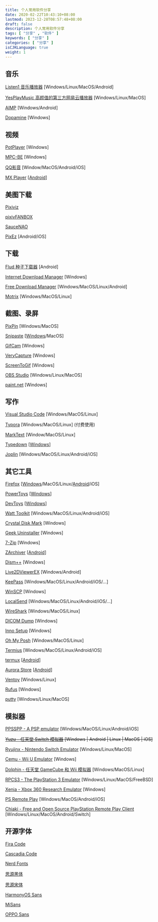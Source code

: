 ```yaml
---
title: 个人常用软件分享
date: 2020-02-22T10:43:10+08:00
lastmod: 2023-12-28T08:57:48+08:00
draft: false
description: 个人常用软件分享
tags: [ "分享" , "软件" ]
keywords: [ "分享" ]
categories: [ "分享" ]
isCJKLanguage: true
weight: 1
---
```


## 音乐

[Listen1 音乐播放器](http://listen1.github.io/listen1/) [Windows/Linux/MacOS/Android]

[YesPlayMusic 高颜值的第三方网易云播放器](https://github.com/qier222/YesPlayMusic) [Windows/Linux/MacOS]

[AIMP](https://www.aimp.ru/) [Windows/Android]

[Dopamine](http://www.digimezzo.com/software/dopamine/) [Windows]

## 视频

[PotPlayer](https://daumpotplayer.com/) [Windows]

[MPC-BE](https://sourceforge.net/projects/mpcbe/) [Windows]

[QQ影音](https://player.qq.com/) [Window/MacOS/Android/iOS]

[MX Player](https://mxplayerdownload.co/) [[Android](https://www.lanzoux.com/b0f19eo3c)]

## 美图下载

[Pixiviz](https://pixiviz.pwp.app)

[pixivFANBOX](https://www.fanbox.cc)

[SauceNAO](https://saucenao.com)

[PixEz](https://github.com/Notsfsssf/pixez-flutter) [Android/iOS]

## 下载

[Flud 种子下载器](./) [Android]

[Internet Download Manager](http://idman.ys168.com/) [Windows]

[Free Download Manager](https://www.freedownloadmanager.org/) [Windows/MacOS/Linux/Android]

[Motrix](https://motrix.app/) [Windows/MacOS/Linux]

## 截图、录屏

[PixPin](https://pixpinapp.com/) [Windows/MacOS]

[Snipaste](https://zh.snipaste.com/) [[Windows](https://www.microsoft.com/store/apps/9P1WXPKB68KX)/MacOS]

[GifCam](http://blog.bahraniapps.com/gifcam/) [Windows]

[VeryCapture](https://verycapture.com/cn/index.html) [Windows]

[ScreenToGif](https://github.com/NickeManarin/ScreenToGif) [Windows]

[OBS Studio](https://obsproject.com/) [Windows/Linux/MacOS]

[paint.net](https://www.getpaint.net/) [Windows]

## 写作

[Visual Studio Code](https://code.visualstudio.com/) [Windows/MacOS/Linux]

[Typora](https://www.typora.io/) [Windows/MacOS/Linux] (付费使用)

[MarkText](https://marktext.app/) [Window/MacOS/Linux]

[Typedown](https://typedown.ownbox.cn/credits) [[Windows](https://www.microsoft.com/store/productId/9P8TCW4H2HB4)]

[Joplin](https://joplinapp.org) [Windows/MacOS/Linux/Android/iOS]

## 其它工具

[Firefox](https://www.mozilla.org/en-US/firefox/) [[Windows](http://ftp.mozilla.org/pub/firefox/releases/)/MacOS/Linux/[Android](https://firefox-ci-tc.services.mozilla.com/tasks/index/mobile.v2.fenix.release.latest)/iOS]

[PowerToys](https://github.com/microsoft/PowerToys) [[Windows](https://aka.ms/getPowertoys)]

[DevToys](https://devtoys.app/) [[Windows](https://www.microsoft.com/store/apps/9pgcv4v3bk4w)]

[Watt Toolkit](https://steampp.net/) [Windows/MacOS/Linux/Android/iOS]

[Crystal Disk Mark](https://crystalmark.info/en/) [Windows]

[Geek Uninstaller](https://geekuninstaller.com/) [Windows]

[7-Zip](https://www.7-zip.org/) [Windows]

[ZArchiver](http://zdevs.ru/) [[Android](http://zdevs.ru/en/za/apk.html)]

[Dism++](https://github.com/Chuyu-Team/Dism-Multi-language) [Windows]

[Live2DViewerEX](https://store.steampowered.com/app/616720/Live2DViewerEX/) [Windows/Android]

[KeePass](https://keepass.info) [Windows/MacOS/Linux/Android/iOS/...]

[WinSCP](https://winscp.net/eng/download.php) [Windows]

[LocalSend](https://localsend.org/) [Windows/MacOS/Linux/Android/iOS/...]

[WireShark](https://www.wireshark.org/) [Windows/MacOS/Linux]

[DICOM Dump](http://www.makhaon.com/download/software_en/DICOMDump.zip) [Windows]

[Inno Setup](https://jrsoftware.org/isinfo.php) [Windows]

[Oh My Posh](https://ohmyposh.dev/) [Windows/MacOS/Linux]

[Termius](https://www.termius.com/) [Windows/MacOS/Linux/Android/iOS]

[termux](https://termux.com/) [[Android](https://f-droid.org/packages/com.termux/)]

[Aurora Store](https://gitlab.com/AuroraOSS/AuroraStore) [[Android](https://f-droid.org/en/packages/com.aurora.store/)]

[Ventoy](https://www.ventoy.net/cn/) [Windows/Linux]

[Rufus](https://rufus.ie/zh/) [Windows]

[putty](https://www.chiark.greenend.org.uk/~sgtatham/putty/) [Windows/Linux/MacOS]

## 模拟器

[PPSSPP - A PSP emulator](https://www.ppsspp.org/) [Windows/MacOS/Linux/Android/iOS]

~~[Yuzu – 任天堂 Switch 模拟器](https://yuzu-emulator.org/) [Windows | Android | Linux | MacOS | iOS]~~

[Ryujinx - Nintendo Switch Emulator](https://ryujinx.org/) [Windows/Linux/MacOS]

[Cemu - Wii U Emulator](http://cemu.info/) [Windows]

[Dolphin - 任天堂 GameCube 和 Wii 模拟器](https://cn.dolphin-emu.org/) [Windows/MacOS/Linux]

[RPCS3 - The PlayStation 3 Emulator](https://rpcs3.net/) [Windows/Linux/MacOS/FreeBSD]

[Xenia - Xbox 360 Research Emulator](https://xenia.jp/) [Windows]

[PS Remote Play](https://remoteplay.dl.playstation.net/remoteplay/lang/cs/index.html) [Windows/MacOS/Android/iOS]

[Chiaki - Free and Open Source PlayStation Remote Play Client](https://sr.ht/~thestr4ng3r/chiaki/) [Windows/Linux/MacOS/Android/Switch]

## 开源字体

[Fira Code](https://github.com/tonsky/FiraCode)

[Cascadia Code](https://github.com/microsoft/cascadia-code)

[Nerd Fonts](https://www.nerdfonts.com/)

[思源黑体](https://github.com/adobe-fonts/source-han-sans)

[思源宋体](https://github.com/adobe-fonts/source-han-serif)

[HarmonyOS Sans](https://developer.harmonyos.com/cn/design/resource)

[MiSans](https://hyperos.mi.com/font/download)

[OPPO Sans](https://open.oppomobile.com/bbs/forum.php?mod=viewthread&tid=2274)
